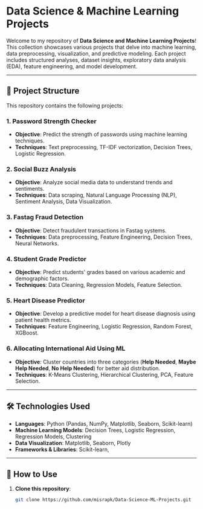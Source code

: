 # Data Science & Machine Learning Projects

Welcome to my repository of **Data Science and Machine Learning Projects**! This collection showcases various projects that delve into machine learning, data preprocessing, visualization, and predictive modeling. Each project includes structured analyses, dataset insights, exploratory data analysis (EDA), feature engineering, and model development.

---

## 📂 Project Structure

This repository contains the following projects:

### 1. **Password Strength Checker**
   - **Objective**: Predict the strength of passwords using machine learning techniques.
   - **Techniques**: Text preprocessing, TF-IDF vectorization, Decision Trees, Logistic Regression.

### 2. **Social Buzz Analysis**
   - **Objective**: Analyze social media data to understand trends and sentiments.
   - **Techniques**: Data scraping, Natural Language Processing (NLP), Sentiment Analysis, Data Visualization.

### 3. **Fastag Fraud Detection**
   - **Objective**: Detect fraudulent transactions in Fastag systems.
   - **Techniques**: Data preprocessing, Feature Engineering, Decision Trees, Neural Networks.

### 4. **Student Grade Predictor**
   - **Objective**: Predict students' grades based on various academic and demographic factors.
   - **Techniques**: Data Cleaning, Regression Models, Feature Selection.

### 5. **Heart Disease Predictor**
   - **Objective**: Develop a predictive model for heart disease diagnosis using patient health metrics.
   - **Techniques**: Feature Engineering, Logistic Regression, Random Forest, XGBoost.


### 6. **Allocating International Aid Using ML**
   - **Objective**: Cluster countries into three categories (**Help Needed**, **Maybe Help Needed**, **No Help Needed**) for better aid distribution.
   - **Techniques**: K-Means Clustering, Hierarchical Clustering, PCA, Feature Selection.
   

---

## 🛠️ Technologies Used

- **Languages**: Python (Pandas, NumPy, Matplotlib, Seaborn, Scikit-learn)
- **Machine Learning Models**: Decision Trees, Logistic Regression, Regression Models, Clustering
- **Data Visualization**: Matplotlib, Seaborn, Plotly
- **Frameworks & Libraries**: Scikit-learn, 
---

## 🚀 How to Use

1. **Clone this repository**:
   ```sh
   git clone https://github.com/misrapk/Data-Science-ML-Projects.git
